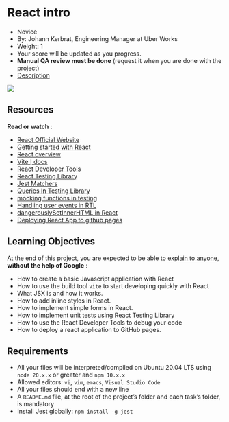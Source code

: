 # React intro

* Novice
* By: Johann Kerbrat, Engineering Manager at Uber Works
* Weight: 1
* Your score will be updated as you progress.
* **Manual QA review must be done** (request it when you are done with the project)
* [Description](https://intranet.hbtn.io/projects/2107#description)

![](https://s3.eu-west-3.amazonaws.com/hbtn.intranet/uploads/medias/2019/12/79df527164ac54981039.jpg?X-Amz-Algorithm=AWS4-HMAC-SHA256&X-Amz-Credential=AKIA4MYA5JM5DUTZGMZG%2F20250928%2Feu-west-3%2Fs3%2Faws4_request&X-Amz-Date=20250928T142653Z&X-Amz-Expires=86400&X-Amz-SignedHeaders=host&X-Amz-Signature=bebf5cd3f80c8d1840f15f6fe72dc62d1b28fae91f4d885146739678832e247d)

## Resources

 **Read or watch** :

* [React Official Website](https://intranet.hbtn.io/rltoken/ng1aulL-v_eM2SrXqdt5Ew "React Official Website")
* [Getting started with React](https://intranet.hbtn.io/rltoken/vf5E63P5_eWDdH4RoJ_EGA "Getting started with React")
* [React overview](https://intranet.hbtn.io/rltoken/0BH1LeFWPgxgUM_rHr2ZHw "React overview")
* [Vite | docs](https://intranet.hbtn.io/rltoken/Es91l_LZph3CPGKUkyLg6w "Vite | docs")
* [React Developer Tools](https://intranet.hbtn.io/rltoken/UBA8wF56BAJ_Iq62pEcnRw "React Developer Tools")
* [React Testing Library](https://intranet.hbtn.io/rltoken/uLz30N2zhKRkf1RgJgbUlQ "React Testing Library")
* [Jest Matchers](https://intranet.hbtn.io/rltoken/jGaoSGNpAeMFkhJZbrQBWw "Jest Matchers")
* [Queries In Testing Library](https://intranet.hbtn.io/rltoken/EHot1FV9AFUA3cI62RDljQ "Queries In Testing Library")
* [mocking functions in testing](https://intranet.hbtn.io/rltoken/bRUWA6nIqTLmrnmXtjPFEQ "mocking functions in testing")
* [Handling user events in RTL](https://intranet.hbtn.io/rltoken/cKIZtsDOpBol0RXZOavIPQ "Handling user events in RTL")
* [dangerouslySetInnerHTML in React](https://intranet.hbtn.io/rltoken/g9giDQBlw2Y4Fjy2zY2JyA "dangerouslySetInnerHTML in React")
* [Deploying React App to github pages](https://intranet.hbtn.io/rltoken/qXtYAbO36vfL8BsFGtEI1Q "Deploying React App to github pages")

## Learning Objectives

At the end of this project, you are expected to be able to [explain to anyone](https://intranet.hbtn.io/rltoken/eQsQZtRGiSEdtfMHUjg-1A "explain to anyone"),  **without the help of Google** :

* How to create a basic Javascript application with React
* How to use the build tool `vite` to start developing quickly with React
* What JSX is and how it works.
* How to add inline styles in React.
* How to implement simple forms in React.
* How to implement unit tests using React Testing Library
* How to use the React Developer Tools to debug your code
* How to deploy a react application to GitHub pages.

## Requirements

* All your files will be interpreted/compiled on Ubuntu 20.04 LTS using `node 20.x.x` or greater and `npm 10.x.x`
* Allowed editors: `vi`, `vim`, `emacs`, `Visual Studio Code`
* All your files should end with a new line
* A `README.md` file, at the root of the project’s folder and each task’s folder, is mandatory
* Install Jest globally: `npm install -g jest`

